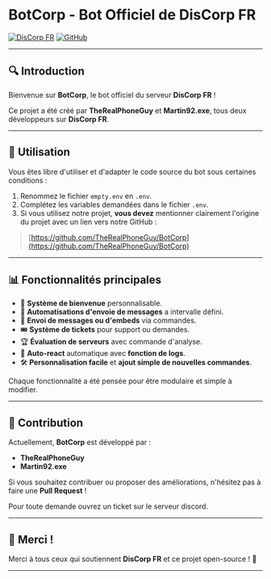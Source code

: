 # BotCorp - Bot Officiel de DisCorp FR

[![DisCorp FR](https://img.shields.io/badge/Rejoindre-DisCorp%20FR-5865F2?logo=discord&logoColor=white)](https://discord.gg/Y2PDMN3u52)
[![GitHub](https://img.shields.io/badge/Source-GitHub-171515?logo=github&logoColor=white)](https://github.com/TheRealPhoneGuy/BotCorp)

---

## 🔍 Introduction

Bienvenue sur **BotCorp**, le bot officiel du serveur **DisCorp FR** ! 

Ce projet a été créé par **TheRealPhoneGuy** et **Martin92.exe**, tous deux développeurs sur **DisCorp FR**.

---

## 🔗 Utilisation

Vous êtes libre d'utiliser et d'adapter le code source du bot sous certaines conditions :

1. Renommez le fichier `empty.env` en `.env`.
2. Complétez les variables demandées dans le fichier `.env`.
3. Si vous utilisez notre projet, **vous devez** mentionner clairement l'origine du projet avec un lien vers notre GitHub :

> [https://github.com/TheRealPhoneGuy/BotCorp](https://github.com/TheRealPhoneGuy/BotCorp)

---

## 📊 Fonctionnalités principales

- 🌟 **Système de bienvenue** personnalisable.
- 🤖 **Automatisations d'envoie de messages** a intervalle défini.
- 📒 **Envoi de messages ou d'embeds** via commandes.
- 🎟️ **Système de tickets** pour support ou demandes.
- 🏆 **Évaluation de serveurs** avec commande d'analyse.
- 🔄 **Auto-react** automatique avec **fonction de logs**.
- 🛠️ **Personnalisation facile** et **ajout simple de nouvelles commandes**.

Chaque fonctionnalité a été pensée pour être modulaire et simple à modifier.

---

## 🚀 Contribution

Actuellement, **BotCorp** est développé par :

- **TheRealPhoneGuy**
- **Martin92.exe**

Si vous souhaitez contribuer ou proposer des améliorations, n'hésitez pas à faire une **Pull Request** !

Pour toute demande ouvrez un ticket sur le serveur discord.

---

## 🎉 Merci !

Merci à tous ceux qui soutiennent **DisCorp FR** et ce projet open-source ! 🚀

---
